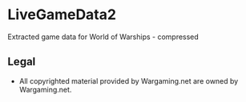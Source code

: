 # LiveGameData2
Extracted game data for World of Warships - compressed
## Legal
- All copyrighted material provided by Wargaming.net are owned by Wargaming.net.

